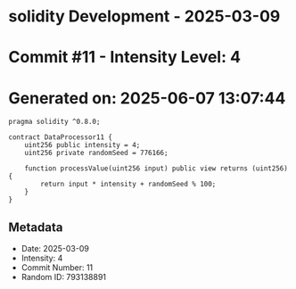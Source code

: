 ﻿# solidity Development - 2025-03-09
# Commit #11 - Intensity Level: 4
# Generated on: 2025-06-07 13:07:44
```solidity
pragma solidity ^0.8.0;

contract DataProcessor11 {
    uint256 public intensity = 4;
    uint256 private randomSeed = 776166;

    function processValue(uint256 input) public view returns (uint256) {
        return input * intensity + randomSeed % 100;
    }
}
```
## Metadata
- Date: 2025-03-09
- Intensity: 4
- Commit Number: 11
- Random ID: 793138891
